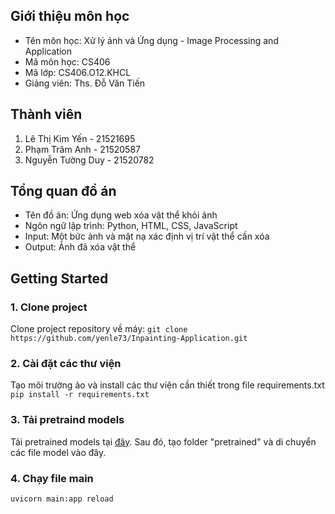 ## Giới thiệu môn học
* Tên môn học: Xử lý ảnh và Ứng dụng - Image Processing and Application
* Mã môn học: CS406
* Mã lớp: CS406.O12.KHCL
* Giảng viên: Ths. Đỗ Văn Tiến

## Thành viên
1. Lê Thị Kim Yến - 21521695
2. Phạm Trâm Anh - 21520587
3. Nguyễn Tường Duy - 21520782

## Tổng quan đồ án
* Tên đồ án: Ứng dụng web xóa vật thể khỏi ảnh
* Ngôn ngữ lập trình: Python, HTML, CSS, JavaScript
* Input: Một bức ảnh và mặt nạ xác định vị trí vật thể cần xóa
* Output: Ảnh đã xóa vật thể

## Getting Started
### 1. Clone project
Clone project repository về máy:
`git clone https://github.com/yenle73/Inpainting-Application.git`

### 2. Cài đặt các thư viện
Tạo môi trường ảo và install các thư viện cần thiết trong file requirements.txt
`pip install -r requirements.txt`

### 3. Tải pretraind models
Tải pretrained models tại [đây](https://mycuhk-my.sharepoint.com/:f:/g/personal/1155137927_link_cuhk_edu_hk/EuY30ziF-G5BvwziuHNFzDkBVC6KBPRg69kCeHIu-BXORA?e=7OwJyE). Sau đó, tạo folder "pretrained" và di chuyển các file model vào đây.

### 4. Chạy file main
`uvicorn main:app reload`


